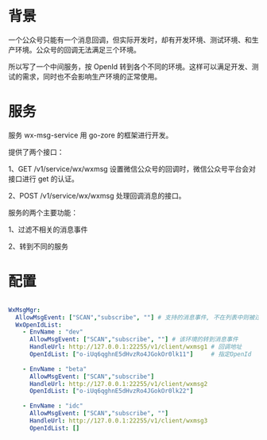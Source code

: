 # 背景

一个公众号只能有一个消息回调，但实际开发时，却有开发环境、测试环境、和生产环境。公众号的回调无法满足三个环境。

所以写了一个中间服务，按 OpenId 转到各个不同的环境。这样可以满足开发、测试的需求，同时也不会影响生产环境的正常使用。

# 服务

服务 wx-msg-service  用 go-zore 的框架进行开发。

提供了两个接口：

1、GET /v1/service/wx/wxmsg 设置微信公众号的回调时，微信公众号平台会对接口进行 get 的认证。

2、POST /v1/service/wx/wxmsg 处理回调消息的接口。

服务的两个主要功能：

1、过滤不相关的消息事件

2、转到不同的服务

# 配置

```yaml

WxMsgMgr:
  AllowMsgEvent: ["SCAN","subscribe", ""] # 支持的消息事件, 不在列表中则被过滤掉
  WxOpenIdList:  
    - EnvName : "dev" 
      AllowMsgEvent: ["SCAN","subscribe", ""] # 该环境的转到消息事件
      HandleUrl: http://127.0.0.1:22255/v1/client/wxmsg1 # 回调地址
      OpenIdList: ["o-iUq6qghnE5dHvzRo4JGokOr0lk11"]     # 指定OpenId
    
    - EnvName : "beta" 
      AllowMsgEvent: ["SCAN","subscribe"]
      HandleUrl: http://127.0.0.1:22255/v1/client/wxmsg2
      OpenIdList: ["o-iUq6qghnE5dHvzRo4JGokOr0lk22"]
      
    - EnvName : "idc" 
      AllowMsgEvent: ["SCAN","subscribe", ""] 
      HandleUrl: http://127.0.0.1:22255/v1/client/wxmsg3
      OpenIdList: []

```
